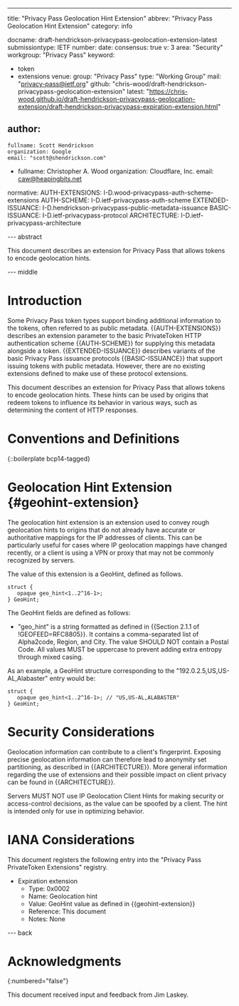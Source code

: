 ---
title: "Privacy Pass Geolocation Hint Extension"
abbrev: "Privacy Pass Geolocation Hint Extension"
category: info

docname: draft-hendrickson-privacypass-geolocation-extension-latest
submissiontype: IETF
number:
date:
consensus: true
v: 3
area: "Security"
workgroup: "Privacy Pass"
keyword:
 - token
 - extensions
venue:
  group: "Privacy Pass"
  type: "Working Group"
  mail: "privacy-pass@ietf.org"
  github: "chris-wood/draft-hendrickson-privacypass-geolocation-extension"
  latest: "https://chris-wood.github.io/draft-hendrickson-privacypass-geolocation-extension/draft-hendrickson-privacypass-expiration-extension.html"

author:
 -
    fullname: Scott Hendrickson
    organization: Google
    email: "scott@shendrickson.com"
 -
    fullname: Christopher A. Wood
    organization: Cloudflare, Inc.
    email: caw@heapingbits.net

normative:
   AUTH-EXTENSIONS: I-D.wood-privacypass-auth-scheme-extensions
   AUTH-SCHEME: I-D.ietf-privacypass-auth-scheme
   EXTENDED-ISSUANCE: I-D.hendrickson-privacypass-public-metadata-issuance
   BASIC-ISSUANCE: I-D.ietf-privacypass-protocol
   ARCHITECTURE: I-D.ietf-privacypass-architecture


--- abstract

This document describes an extension for Privacy Pass that allows tokens
to encode geolocation hints.

--- middle

# Introduction

Some Privacy Pass token types support binding additional information to
the tokens, often referred to as public metadata. {{AUTH-EXTENSIONS}} describes
an extension parameter to the basic PrivateToken HTTP authentication scheme {{AUTH-SCHEME}}
for supplying this metadata alongside a token. {{EXTENDED-ISSUANCE}} describes
variants of the basic Privacy Pass issuance protocols {{BASIC-ISSUANCE}} that
support issuing tokens with public metadata. However, there are no existing
extensions defined to make use of these protocol extensions.

This document describes an extension for Privacy Pass that allows tokens
to encode geolocation hints. These hints can be used by origins that redeem
tokens to influence its behavior in various ways, such as determining the
content of HTTP responses.

# Conventions and Definitions

{::boilerplate bcp14-tagged}

# Geolocation Hint Extension {#geohint-extension}

The geolocation hint extension is an extension used to convey rough geolocation hints
to origins that do not already have accurate or authoritative mappings for the IP
addresses of clients. This can be particularly useful for cases where IP geolocation
mappings have changed recently, or a client is using a VPN or proxy that may not be
commonly recognized by servers.

The value of this extension is a GeoHint, defined as follows.

~~~
struct {
   opaque geo_hint<1..2^16-1>;
} GeoHint;
~~~

The GeoHint fields are defined as follows:

- "geo_hint" is a string formatted as defined in {{Section 2.1.1 of !GEOFEED=RFC8805}}. It
  contains a comma-separated list of Alpha2code, Region, and City. The value SHOULD NOT
  contain a Postal Code. All values MUST be uppercase to prevent adding extra entropy
  through mixed casing.

As an example, a GeoHint structure corresponding to the "192.0.2.5,US,US-AL,Alabaster" entry
would be:

~~~
struct {
   opaque geo_hint<1..2^16-1>; // "US,US-AL,ALABASTER"
} GeoHint;
~~~

# Security Considerations

Geolocation information can contribute to a client's fingerprint. Exposing precise geolocation
information can therefore lead to anonymity set partitioning, as described in {{ARCHITECTURE}}.
More general information regarding the use of extensions and their possible impact on client
privacy can be found in {{ARCHITECTURE}}.

Servers MUST NOT use IP Geolocation Client Hints for making security or access-control decisions,
as the value can be spoofed by a client. The hint is intended only for use in optimizing behavior.

# IANA Considerations

This document registers the following entry into the "Privacy Pass PrivateToken Extensions" registry.

- Expiration extension
   - Type: 0x0002
   - Name: Geolocation hint
   - Value: GeoHint value as defined in {{geohint-extension}}
   - Reference: This document
   - Notes: None

--- back

# Acknowledgments
{:numbered="false"}

This document received input and feedback from Jim Laskey.
